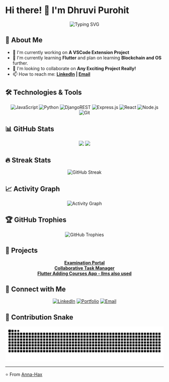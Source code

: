 # Hi there! 👋 I'm Dhruvi Purohit

<div align="center">
  <img src="https://readme-typing-svg.herokuapp.com?font=Fira+Code&pause=1000&color=2196F3&center=true&vCenter=true&width=435&lines=Full+Stack+Developer;Open+Source+Enthusiast;Always+Learning+New+Things" alt="Typing SVG" />
</div>

## 🚀 About Me

- 🔭 I'm currently working on **A VSCode Extension Project**
- 🌱 I'm currently learning **Flutter** and plan on learning **Blockchain and OS** further.
- 👯 I'm looking to collaborate on **Any Exciting Project Really!**
- 📫 How to reach me: **[LinkedIn](https://www.linkedin.com/in/dhruvi-purohit-968774334/) | [Email](mailto:dhruvi.purohit06@gmail.com)**

## 🛠️ Technologies & Tools

<div align="center">

![JavaScript](https://img.shields.io/badge/-JavaScript-F7DF1E?style=for-the-badge&logo=javascript&logoColor=black)
![Python](https://img.shields.io/badge/-Python-3776AB?style=for-the-badge&logo=python&logoColor=white)
![DjangoREST](https://img.shields.io/badge/DJANGO-REST-ff1709?style=for-the-badge&logo=django&logoColor=white&color=ff1709&labelColor=gray)
![Express.js](https://img.shields.io/badge/express.js-%23404d59.svg?style=for-the-badge&logo=express&logoColor=%2361DAFB)
![React](https://img.shields.io/badge/-React-61DAFB?style=for-the-badge&logo=react&logoColor=black)
![Node.js](https://img.shields.io/badge/-Node.js-339933?style=for-the-badge&logo=node.js&logoColor=white)
![Git](https://img.shields.io/badge/-Git-F05032?style=for-the-badge&logo=git&logoColor=white)

</div>

## 📊 GitHub Stats

<div align="center">
  <img height="180em" src="https://github-readme-stats.vercel.app/api?username=Anna-Hax&show_icons=true&theme=tokyonight&include_all_commits=true&count_private=true"/>
  <img height="180em" src="https://github-readme-stats.vercel.app/api/top-langs/?username=Anna-Hax&layout=compact&langs_count=8&theme=tokyonight"/>
</div>

## 🔥 Streak Stats

<div align="center">
  <img src="https://github-readme-streak-stats.herokuapp.com/?user=Anna-Hax&theme=tokyonight" alt="GitHub Streak" />
</div>

## 📈 Activity Graph

<div align="center">
  <img src="https://github-readme-activity-graph.vercel.app/graph?username=Anna-Hax&theme=tokyo-night&hide_border=true" alt="Activity Graph" />
</div>

## 🏆 GitHub Trophies

<div align="center">
  <img src="https://github-profile-trophy.vercel.app/?username=Anna-Hax&theme=tokyonight&no-frame=true&no-bg=false&margin-w=4" alt="GitHub Trophies" />
</div>


## 📌 Projects
<div align="center">
  
<b> [Examination Portal](https://github.com/MdgSpace-Soc-D-2024/Examino) </b> <br>
<b> [Collaborative Task Manager](https://github.com/ava-xmas/taskman) </b> <br>
<b> [Flutter Adding Courses App - llms also used](https://github.com/Anna-Hax/flutter-assignment) </b>

</div>


## 🤝 Connect with Me

<div align="center">

[![LinkedIn](https://img.shields.io/badge/-LinkedIn-0077B5?style=for-the-badge&logo=linkedin&logoColor=white)](https://linkedin.com/in/dhruvi-purohit-968774334/)
[![Portfolio](https://img.shields.io/badge/-Portfolio-000000?style=for-the-badge&logo=vercel&logoColor=white)](https://portfolio-dhruvi.netlify.app/)
[![Email](https://img.shields.io/badge/-Email-D14836?style=for-the-badge&logo=gmail&logoColor=white)](mailto:dhruvi.purohit06@gmail.com)

</div>


## 🐍 Contribution Snake

<div align="center">
  <img src="https://raw.githubusercontent.com/Anna-Hax/Anna-Hax/output/github-contribution-grid-snake.svg" alt="Snake animation" />
</div>

---


⭐️ From [Anna-Hax](https://github.com/Anna-Hax)

